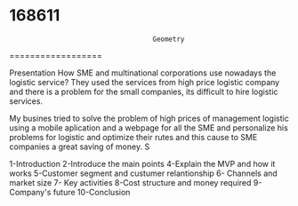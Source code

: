 168611
==================
                                        Geometry   
==================

Presentation
How SME and multinational corporations use nowadays the logistic service?
They used the services from high price logistic company and  there is a problem for the small companies, its difficult to hire logistic services. 

My busines tried to solve the problem of high prices of management logistic using a mobile aplication and a webpage for all the SME and personalize his problems for logistic and optimize their rutes and this cause to SME companies a great saving of money.
S



1-Introduction
2-Introduce the main points
4-Explain the MVP and how it works
5-Customer segment and custumer relantionship
6- Channels  and market size
7- Key activities
8-Cost structure and money required
9-Company's future
10-Conclusion
